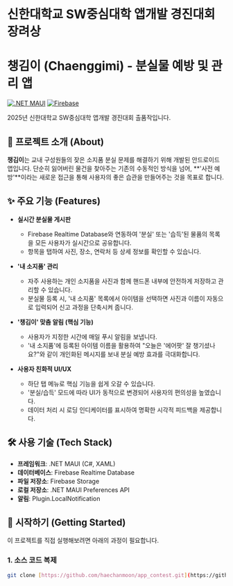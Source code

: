 # 신한대학교 SW중심대학 앱개발 경진대회 장려상
# 챙김이 (Chaenggimi) - 분실물 예방 및 관리 앱

[![.NET MAUI](https://img.shields.io/badge/.NET-MAUI-purple.svg)](https://dotnet.microsoft.com/apps/maui)
[![Firebase](https://img.shields.io/badge/Firebase-orange.svg)](https://firebase.google.com/)

2025년 신한대학교 SW중심대학 앱개발 경진대회 출품작입니다.

## 🧐 프로젝트 소개 (About)

**챙김이**는 교내 구성원들의 잦은 소지품 분실 문제를 해결하기 위해 개발된 안드로이드 앱입니다. 단순히 잃어버린 물건을 찾아주는 기존의 수동적인 방식을 넘어, **'사전 예방'**이라는 새로운 접근을 통해 사용자의 좋은 습관을 만들어주는 것을 목표로 합니다.

## ✨ 주요 기능 (Features)

* **실시간 분실물 게시판**
    * Firebase Realtime Database와 연동하여 '분실' 또는 '습득'된 물품의 목록을 모든 사용자가 실시간으로 공유합니다.
    * 항목을 탭하여 사진, 장소, 연락처 등 상세 정보를 확인할 수 있습니다.

* **'내 소지품' 관리**
    * 자주 사용하는 개인 소지품을 사진과 함께 핸드폰 내부에 안전하게 저장하고 관리할 수 있습니다.
    * 분실물 등록 시, '내 소지품' 목록에서 아이템을 선택하면 사진과 이름이 자동으로 입력되어 신고 과정을 단축시켜 줍니다.

* **'챙김이' 맞춤 알림 (핵심 기능)**
    * 사용자가 지정한 시간에 매일 푸시 알림을 보냅니다.
    * '내 소지품'에 등록된 아이템 이름을 활용하여 "오늘은 '에어팟' 잘 챙기셨나요?"와 같이 개인화된 메시지를 보내 분실 예방 효과를 극대화합니다.

* **사용자 친화적 UI/UX**
    * 하단 탭 메뉴로 핵심 기능을 쉽게 오갈 수 있습니다.
    * '분실/습득' 모드에 따라 UI가 동적으로 변경되어 사용자의 편의성을 높였습니다.
    * 데이터 처리 시 로딩 인디케이터를 표시하여 명확한 시각적 피드백을 제공합니다.

## 🛠️ 사용 기술 (Tech Stack)

* **프레임워크**: .NET MAUI (C#, XAML)
* **데이터베이스**: Firebase Realtime Database
* **파일 저장소**: Firebase Storage
* **로컬 저장소**: .NET MAUI Preferences API
* **알림**: Plugin.LocalNotification

## 🚀 시작하기 (Getting Started)

이 프로젝트를 직접 실행해보려면 아래의 과정이 필요합니다.

### **1. 소스 코드 복제**

```bash
git clone [https://github.com/haechanmoon/app_contest.git](https://github.com/haechanmoon/app_contest.git)
